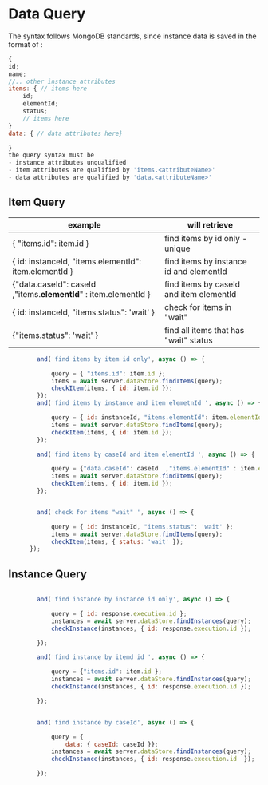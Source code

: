 # Data Query 

The syntax follows MongoDB standards, since instance data is saved in the format of :
```javascript
{
id;
name;
//.. other instance attributes
items: { // items here
    id;
    elementId;
    status;
    // items here
}
data: { // data attributes here}

}
the query syntax must be 
- instance attributes unqualified
- item attributes are qualified by 'items.<attributeName>'
- data attributes are qualified by 'data.<attributeName>'

```
## Item Query 


| example | will retrieve          |
| -------------|-----------|
|	 { "items.id": item.id }	|	find items by id only - unique |
|		{ id: instanceId, "items.elementId": item.elementId }	| find items by instance id and elementId 	|
|	{"data.caseId": caseId  ,"items.**elementId**" : item.elementId }	| find items by caseId and item elementId 	|
|		{ id: instanceId, "items.status": 'wait' }	| check for items in "wait" |
|		{"items.status": 'wait' }	| find all items that has "wait" status |

```javascript
        and('find items by item id only', async () => {

            query = { "items.id": item.id };
            items = await server.dataStore.findItems(query);
            checkItem(items, { id: item.id });
        });
        and('find items by instance and item elemetnId ', async () => {

            query = { id: instanceId, "items.elementId": item.elementId };
            items = await server.dataStore.findItems(query);
            checkItem(items, { id: item.id });
        });

        and('find items by caseId and item elementId ', async () => {

            query = {"data.caseId": caseId  ,"items.elementId" : item.elementId };
            items = await server.dataStore.findItems(query);
            checkItem(items, { id: item.id });
        });


        and('check for items "wait" ', async () => {

            query = { id: instanceId, "items.status": 'wait' };
            items = await server.dataStore.findItems(query);
            checkItem(items, { status: 'wait' });
      });
```

## Instance Query
```javascript

        and('find instance by instance id only', async () => {

            query = { id: response.execution.id };
            instances = await server.dataStore.findInstances(query);
            checkInstance(instances, { id: response.execution.id });

        });

        and('find instance by itemd id ', async () => {

            query = {"items.id": item.id };
            instances = await server.dataStore.findInstances(query);
            checkInstance(instances, { id: response.execution.id });

        });


        and('find instance by caseId', async () => {

            query = {
                data: { caseId: caseId }};
            instances = await server.dataStore.findInstances(query);
            checkInstance(instances, { id: response.execution.id  });

        });


